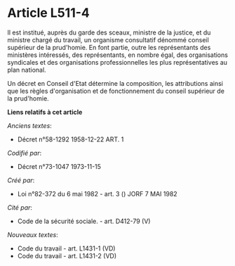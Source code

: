# Article L511-4

Il est institué, auprès du garde des sceaux, ministre de la justice, et du ministre chargé du travail, un organisme
consultatif dénommé conseil supérieur de la prud'homie. En font partie, outre les représentants des ministères intéressés,
des représentants, en nombre égal, des organisations syndicales et des organisations professionnelles les plus
représentatives au plan national.

Un décret en Conseil d'Etat détermine la composition, les attributions ainsi que les règles d'organisation et de
fonctionnement du conseil supérieur de la prud'homie.

**Liens relatifs à cet article**

_Anciens textes_:

  - Décret n°58-1292 1958-12-22 ART. 1

_Codifié par_:

  - Décret n°73-1047 1973-11-15

_Créé par_:

  - Loi n°82-372 du 6 mai 1982 - art. 3 () JORF 7 MAI 1982

_Cité par_:

  - Code de la sécurité sociale. - art. D412-79 (V)

_Nouveaux textes_:

  - Code du travail - art. L1431-1 (VD)
  - Code du travail - art. L1431-2 (VD)
